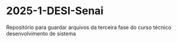 # 2025-1-DESI-Senai
Repositório para guardar arquivos da terceira fase do curso técnico desenvolvimento de sistema

